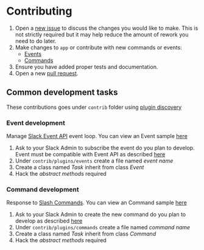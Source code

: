 # Contributing

1. Open a [new issue][] to discuss the changes you would like to make.  This is
   not strictly required but it may help reduce the amount of rework you need
   to do later.
1. Make changes to `app` or contribute with new commands or events:
   - [Events](#event-development)
   - [Commands](#command-development)
1. Ensure you have added proper tests and documentation.
1. Open a new [pull request][].

## Common development tasks

These contributions goes under `contrib` folder using [plugin discovery](https://packaging.python.org/guides/creating-and-discovering-plugins/)

### Event development

Manage [Slack Event API](https://api.slack.com/events-api) event loop.
You can view an Event sample [here](https://github.com/travelgateX/slack-botx/blob/master/contrib/plugins/events/team_join.py)

1. Ask to your Slack Admin to subscribe the event do you plan to develop. Event must be compatible with Event API as described [here](https://api.slack.com/events)
1. Under `contrib/plugins/events` create a file named _event name_
1. Create a class named _Task_ inherit from class _Event_
1. Hack the _abstract methods_ required

### Command development

Response to [Slash Commands](https://api.slack.com/slash-commands).
You can view an Command sample [here](https://github.com/travelgateX/slack-botx/blob/master/contrib/plugins/commands/alertsx.py)

1. Ask to your Slack Admin to create the new command do you plan to develop as described [here](https://api.slack.com/slash-commands#creating_commands)
1. Under `contrib/plugins/commands` create a file named _command name_
1. Create a class named _Task_ inherit from class _Command_
1. Hack the _abstract methods_ required

[new issue]: https://github.com/travelgateX/slack-botx/issues/new
[pull request]: https://github.com/travelgateX/slack-botx/compare
